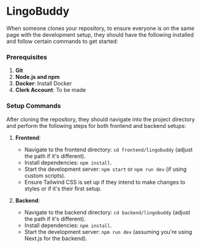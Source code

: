 # LingoBuddy

When someone clones your repository, to ensure everyone is on the same page with the development setup, they should have the following installed and follow certain commands to get started:

### Prerequisites

1. **Git**
2. **Node.js and npm**
3. **Docker**: Install Docker
5. **Clerk Account**: To be made

### Setup Commands

After cloning the repository, they should navigate into the project directory and perform the following steps for both frontend and backend setups:

1. **Frontend**:
   - Navigate to the frontend directory: `cd frontend/lingobuddy` (adjust the path if it's different).
   - Install dependencies: `npm install`.
   - Start the development server: `npm start` or `npm run dev` (if using custom scripts).
   - Ensure Tailwind CSS is set up if they intend to make changes to styles or if it's their first setup.

2. **Backend**:
   - Navigate to the backend directory: `cd backend/lingobuddy` (adjust the path if it's different).
   - Install dependencies: `npm install`.
   - Start the development server: `npm run dev` (assuming you're using Next.js for the backend).

